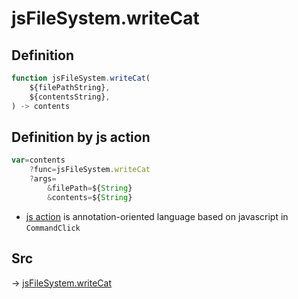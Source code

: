 # jsFileSystem.writeCat

## Definition

```js.js
function jsFileSystem.writeCat(
	${filePathString},
	${contentsString},
) -> contents
```


## Definition by js action

```js.js
var=contents
	?func=jsFileSystem.writeCat
	?args=
		&filePath=${String}
		&contents=${String}
```

- [js action](#) is annotation-oriented language based on javascript in `CommandClick`



## Src

-> [jsFileSystem.writeCat](https://github.com/puutaro/CommandClick/blob/master/app/src/main/java/com/puutaro/commandclick/fragment_lib/terminal_fragment/js_interface/file/JsFileSystem.kt#L68)


